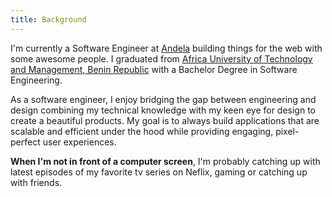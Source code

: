 ```yaml
---
title: Background
---
```


I'm currently a Software Engineer at [Andela](https://www.andela.com/) building things for the web with some awesome people. I graduated from [Africa University of Technology and Management, Benin Republic](http://www.uatm-gasa.com/) with a Bachelor Degree in Software Engineering.

As a software engineer, I enjoy bridging the gap between engineering and design combining my technical knowledge with my keen eye for design to create a beautiful products. My goal is to always build applications that are scalable and efficient under the hood while providing engaging, pixel-perfect user experiences.

**When I'm not in front of a computer screen**, I'm probably catching up with latest episodes of my favorite tv series on Neflix, gaming or catching up with friends.
